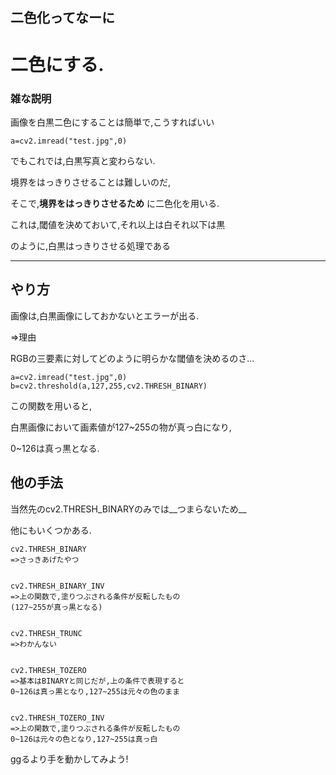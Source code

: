 ## 二色化ってなーに

# 二色にする.

### 雑な説明
画像を白黒二色にすることは簡単で,こうすればいい
```
a=cv2.imread("test.jpg",0)
```
でもこれでは,白黒写真と変わらない.

境界をはっきりさせることは難しいのだ,

そこで,__境界をはっきりさせるため__
に二色化を用いる.

これは,閾値を決めておいて,それ以上は白それ以下は黒

のように,白黒はっきりさせる処理である

____
## やり方
画像は,白黒画像にしておかないとエラーが出る.

=>理由

RGBの三要素に対してどのように明らかな閾値を決めるのさ...
```
a=cv2.imread("test.jpg",0)
b=cv2.threshold(a,127,255,cv2.THRESH_BINARY)
```
この関数を用いると,

白黒画像において画素値が127~255の物が真っ白になり,

0~126は真っ黒となる.
## 他の手法
当然先のcv2.THRESH_BINARYのみでは__つまらないため__

他にもいくつかある.
```
cv2.THRESH_BINARY
=>さっきあげたやつ


cv2.THRESH_BINARY_INV
=>上の関数で,塗りつぶされる条件が反転したもの
(127~255が真っ黒となる)


cv2.THRESH_TRUNC
=>わかんない


cv2.THRESH_TOZERO
=>基本はBINARYと同じだが,上の条件で表現すると
0~126は真っ黒となり,127~255は元々の色のまま


cv2.THRESH_TOZERO_INV
=>上の関数で,塗りつぶされる条件が反転したもの
0~126は元々の色となり,127~255は真っ白
```
ggるより手を動かしてみよう!
